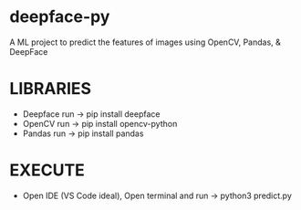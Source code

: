# deepface-py
A ML project to predict the features of images  using OpenCV, Pandas, &amp; DeepFace

# LIBRARIES
- Deepface
    run -> pip install deepface
- OpenCV
    run -> pip install opencv-python
- Pandas
    run -> pip install pandas

# EXECUTE
 - Open IDE (VS Code ideal), Open terminal and run -> python3 predict.py
 

